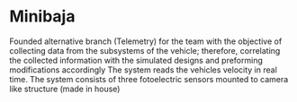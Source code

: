 # Minibaja
Founded alternative branch (Telemetry) for the team with the objective of collecting data from the subsystems of the vehicle; therefore, correlating the collected information with the simulated designs and preforming modifications accordingly
The system reads the vehicles velocity in real time.
The system consists of three fotoelectric sensors mounted to camera like structure (made in house)
